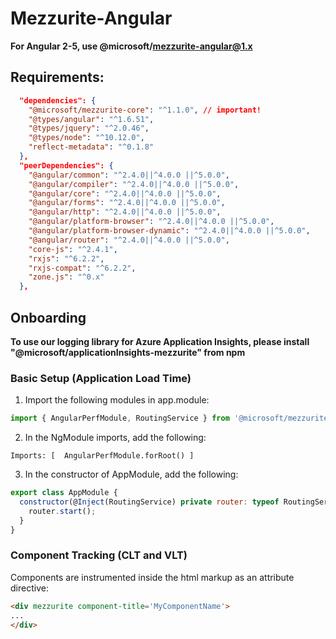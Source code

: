 # Mezzurite-Angular
**For Angular 2-5, use @microsoft/mezzurite-angular@1.x**
## Requirements:
```json
  "dependencies": {
    "@microsoft/mezzurite-core": "^1.1.0", // important!
    "@types/angular": "^1.6.51",
    "@types/jquery": "^2.0.46",
    "@types/node": "^10.12.0",
    "reflect-metadata": "^0.1.8"
  },
  "peerDependencies": {
    "@angular/common": "^2.4.0||^4.0.0 ||^5.0.0",
    "@angular/compiler": "^2.4.0||^4.0.0 ||^5.0.0",
    "@angular/core": "^2.4.0||^4.0.0 ||^5.0.0",
    "@angular/forms": "^2.4.0||^4.0.0 ||^5.0.0",
    "@angular/http": "^2.4.0||^4.0.0 ||^5.0.0",
    "@angular/platform-browser": "^2.4.0||^4.0.0 ||^5.0.0",
    "@angular/platform-browser-dynamic": "^2.4.0||^4.0.0 ||^5.0.0",
    "@angular/router": "^2.4.0||^4.0.0 ||^5.0.0",
    "core-js": "^2.4.1",
    "rxjs": "^6.2.2",
    "rxjs-compat": "^6.2.2",
    "zone.js": "^0.x"
  },
```

## Onboarding
**To use our logging library for Azure Application Insights, please install "@microsoft/applicationInsights-mezzurite" from npm**

### Basic Setup (Application Load Time)
1. Import the following modules in app.module:
```javascript
import { AngularPerfModule, RoutingService } from '@microsoft/mezzurite.angular';
```
2. In the NgModule imports, add the following:
```
Imports: [  AngularPerfModule.forRoot() ]
```
3. In the constructor of AppModule, add the following:
```javascript
export class AppModule {
  constructor(@Inject(RoutingService) private router: typeof RoutingService) {
    router.start();
  }
}
```
### Component Tracking (CLT and VLT)
Components are instrumented inside the html markup as an attribute directive:
```html
<div mezzurite component-title='MyComponentName'>
...
</div>
```